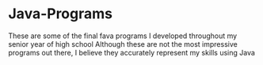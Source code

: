 # Java-Programs
These are some of the final fava programs I developed throughout my senior year of high school
Although these are not the most impressive programs out there, I believe they accurately represent my skills using Java
